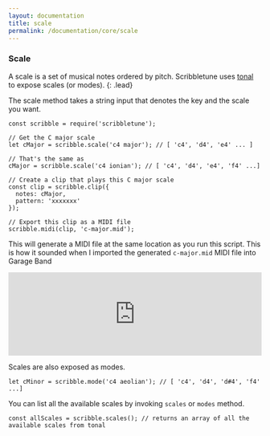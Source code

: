 ```yaml
---
layout: documentation
title: scale
permalink: /documentation/core/scale
---
```


### Scale
A scale is a set of musical notes ordered by pitch. Scribbletune uses [tonal](https://github.com/danigb/tonal) to expose scales (or modes).
{: .lead}

The scale method takes a string input that denotes the key and the scale you want. 

```
const scribble = require('scribbletune');

// Get the C major scale
let cMajor = scribble.scale('c4 major'); // [ 'c4', 'd4', 'e4' ... ]

// That's the same as
cMajor = scribble.scale('c4 ionian'); // [ 'c4', 'd4', 'e4', 'f4' ...]

// Create a clip that plays this C major scale
const clip = scribble.clip({
  notes: cMajor,
  pattern: 'xxxxxxx'
});

// Export this clip as a MIDI file
scribble.midi(clip, 'c-major.mid');
```
This will generate a MIDI file at the same location as you run this script. This is how it sounded when I imported the generated `c-major.mid` MIDI file into Garage Band

<iframe width="100%" height="166" scrolling="no" frameborder="no" allow="autoplay" src="https://w.soundcloud.com/player/?url=https%3A//api.soundcloud.com/tracks/247076595&color=%232e2e2e&auto_play=false&hide_related=false&show_comments=true&show_user=true&show_reposts=false&show_teaser=true"></iframe>

Scales are also exposed as modes.
```
let cMinor = scribble.mode('c4 aeolian'); // [ 'c4', 'd4', 'd#4', 'f4' ...]
```

You can list all the available scales by invoking `scales` or `modes` method.

```
const allScales = scribble.scales(); // returns an array of all the available scales from tonal
```
